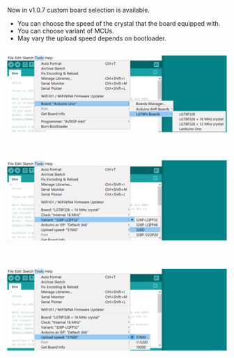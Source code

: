 Now in v1.0.7 custom board selection is available.
- You can choose the speed of the crystal that the board equipped with.
- You can choose variant of MCUs.
- May vary the upload speed depends on bootloader.
<br><br>

<img width="726" alt="image" src="./selectable-boards.png">

<br><br>

<img width="726" alt="image" src="./selectable-MCUs.png">

<br><br>

<img width="726" alt="image" src="./selectable-loadsp.png">
 
